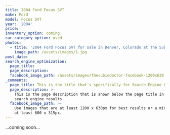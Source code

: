 ```yaml
---
title: 2004 Ford Focus SVT
make: Ford
model: Focus SVT
year: '2004'
price:
inventory_option: coming
car_category_option: used
photos:
  - title: '2004 Ford Focus SVT for sale in Denver, Colorado at The Subie Doctor'
    image_path: /assets/images/1.jpg
post_date:
search_engine_optimization:
  page_title:
  page_description:
  facebook_image_path: /assets/images/thesubiedoctor-facebook-1200x630.png
_comments:
  page_title: This is the title that's specifically for Search Engine Optimization.
  page_description: >-
    This is the page description that is shown below the page title in the
    search engine results.
  facebook_image_path: >-
    Use images that are at least 1200 x 630px for best results or a minimum of
    at least 600 x 315px.
---
```



...coming soon...&nbsp;